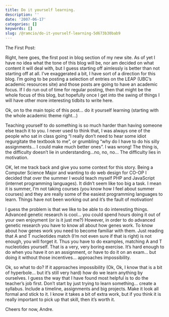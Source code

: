 ```yaml
---
title: Do it yourself learning.
description: ''
date: '2007-06-17'
categories: []
keywords: []
slug: /@ramcio/do-it-yourself-learning-5d673b30bab9
---
```


The First Post:

Right, here goes, the first post in blog section of my new site. As of yet I have no idea what the tone of this blog will be, nor am decided on what content it will deal with, but I guess starting off aimlessly is better than not starting off at all. I’ve exaggerated a bit, I have sort of a direction for this blog. I’m going to be posting a selection of entries on the LEAP (UBC’s academic resources site) and those posts are going to have an academic focus. If I do run out of time for regular posting, then that might be the whole focus of this blog, but hopefully once I get into the swing of things I will have other more interesting tidbits to write here.

Ok, on to the main topic of this post… do it yourself learning (starting with the whole academic theme right…)

Teaching yourself to do something is so much harder than having someone else teach it to you. I never used to think that, I was always one of the people who sat in class going “I really don’t need to hear some idiot regurgitate the textbook to me”, or grumbling “why do I have to do his silly assignments… I could make much better ones”. I was wrong! The thing is, the difficulty doesn’t lie in understanding…no, no, no… The difficulty lies in motivation.

OK, let me track back and give you some context for this story. Being a Computer Science Major and wanting to do web design for CO-OP I decided that over the summer I would teach myself PHP and JavaScript (internet programming languages). It didn’t seem like too big a task. I mean it is summer, I’m not taking courses (you know how I feel about summer courses) and they are really some of the easiest programming languages to learn. Things have not been working out and it’s the fault of motivation!

I guess the problem is that we like to be able to do interesting things. Advanced genetic research is cool… you could spend hours doing it out of your own enjoyment (or is it just me?) However, in order to do advanced genetic research you have to know all about how genes work. To know about how genes work you need to become familiar with them. Just reading that A and T nucleotides match (I’m not even sure if that is right) is not enough, you will forget it. Thus you have to do examples, matching A and T nucleotides yourself. That is a very, very boring exercise. It’s hard enough to do when you have it on an assignment, or have to do it on an exam… but doing it without those incentives… approaches impossibility.

Ok, so what to do? If it approaches impossibility (Ok, Ok, I know that is a bit of hyperbole… but it’s still very hard) how do we learn anything by ourselves. I guess the way that I have found most helpful is to do the teacher’s job first. Don’t start by just trying to learn something… create a syllabus. Include a timeline, assignments and big projects. Make it look all formal and stick to it. I know it takes a bit of extra work, but if you think it is really important to pick up that skill, then it’s worth it.

Cheers for now,
Andre.